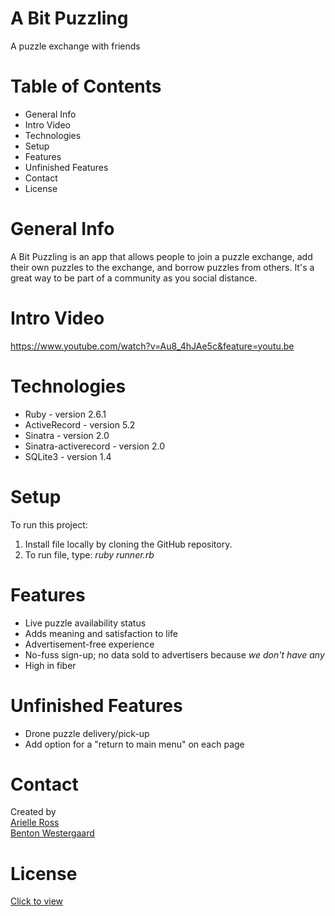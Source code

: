 # A Bit Puzzling
A puzzle exchange with friends

# Table of Contents
<ul>
  <li>General Info</li>
  <li>Intro Video</li>
  <li>Technologies</li>
  <li>Setup</li>
  <li>Features</li>
  <li>Unfinished Features</li>
  <li>Contact</li>
  <li>License</li>
</ul>

# General Info
A Bit Puzzling is an app that allows people to join a puzzle exchange, add their own puzzles to the exchange, and borrow puzzles from others. It's a great way to be part of a community as you social distance.

# Intro Video
https://www.youtube.com/watch?v=Au8_4hJAe5c&feature=youtu.be


# Technologies
<ul>
<li>Ruby - version 2.6.1</li>
<li>ActiveRecord - version 5.2</li>
<li>Sinatra - version 2.0</li>
<li>Sinatra-activerecord - version 2.0</li>
<li>SQLite3 - version 1.4</li>
</ul>

# Setup
To run this project: <ol>
  <li>Install file locally by cloning the GitHub repository. </li>
  <li>To run file, type: <em>ruby runner.rb </em></li>
  </ol>

# Features
<ul>
  <li>Live puzzle availability status</li>
  <li>Adds meaning and satisfaction to life</li>
  <li>Advertisement-free experience</li>
  <li>No-fuss sign-up; no data sold to advertisers because <em>we don't have any</em></li>
  <li>High in fiber</li>
</ul>


# Unfinished Features
 <ul>
  <li>Drone puzzle delivery/pick-up</li>
  <li>Add option for a "return to main menu" on each page</li>
 </ul>

# Contact
Created by <br>
<a href="https://www.linkedin.com/in/arielleross/" target="_blank">Arielle Ross</a><br>
<a href="https://www.linkedin.com/in/benton-westergaard/" target="_blank">Benton Westergaard</a>

# License
<a href="https://dmv.colorado.gov/faq-driver-license" target="_blank">Click to view</a>

